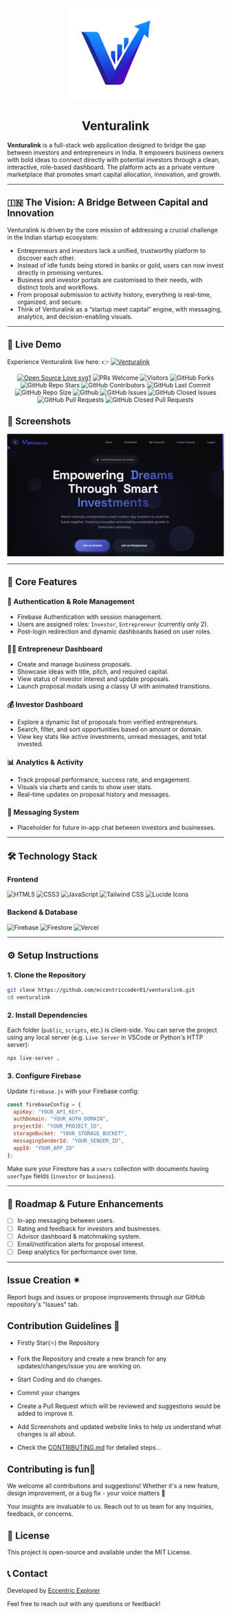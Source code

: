 <div align="center"><img src="V.png" style="width: 220px; height: 220px;" /></div>

# <div align="center">Venturalink</div>

**Venturalink** is a full-stack web application designed to bridge the gap between investors and entrepreneurs in India. It empowers business owners with bold ideas to connect directly with potential investors through a clean, interactive, role-based dashboard. The platform acts as a private venture marketplace that promotes smart capital allocation, innovation, and growth.

---

## 🇮🇳 The Vision: A Bridge Between Capital and Innovation

Venturalink is driven by the core mission of addressing a crucial challenge in the Indian startup ecosystem:

- Entrepreneurs and investors lack a unified, trustworthy platform to discover each other.
- Instead of idle funds being stored in banks or gold, users can now invest directly in promising ventures.
- Business and investor portals are customised to their needs, with distinct tools and workflows.
- From proposal submission to activity history, everything is real-time, organized, and secure.
- Think of Venturalink as a “startup meet capital” engine, with messaging, analytics, and decision-enabling visuals.

---
## 🚀 Live Demo

Experience Venturalink live here: 
👉 [![**Venturalink**](https://img.shields.io/badge/View-Live%20Demo-orange?style=for-the-badge)](https://venturalink.vercel.app/)

 <div align="center">
 <p>

[![Open Source Love svg1](https://badges.frapsoft.com/os/v1/open-source.svg?v=103)](https://github.com/ellerbrock/open-source-badges/)
![PRs Welcome](https://img.shields.io/badge/PRs-Welcome-brightgreen.svg?style=flat)
![Visitors](https://api.visitorbadge.io/api/Visitors?path=eccentriccoder01%2FVenturalink%20&countColor=%23263759&style=flat)
![GitHub Forks](https://img.shields.io/github/forks/eccentriccoder01/Venturalink)
![GitHub Repo Stars](https://img.shields.io/github/stars/eccentriccoder01/Venturalink)
![GitHub Contributors](https://img.shields.io/github/contributors/eccentriccoder01/Venturalink)
![GitHub Last Commit](https://img.shields.io/github/last-commit/eccentriccoder01/Venturalink)
![GitHub Repo Size](https://img.shields.io/github/repo-size/eccentriccoder01/Venturalink)
![Github](https://img.shields.io/github/license/eccentriccoder01/Venturalink)
![GitHub Issues](https://img.shields.io/github/issues/eccentriccoder01/Venturalink)
![GitHub Closed Issues](https://img.shields.io/github/issues-closed-raw/eccentriccoder01/Venturalink)
![GitHub Pull Requests](https://img.shields.io/github/issues-pr/eccentriccoder01/Venturalink)
![GitHub Closed Pull Requests](https://img.shields.io/github/issues-pr-closed/eccentriccoder01/Venturalink)
 </p>
 </div>

## 📸 Screenshots

<div align="center"><img src="App.png"/></div>

---

## 🌟 Core Features

### 🔐 Authentication & Role Management
- Firebase Authentication with session management.
- Users are assigned roles: `Investor`, `Entrepreneur` (currently only 2).
- Post-login redirection and dynamic dashboards based on user roles.

### 🧑‍💼 Entrepreneur Dashboard
- Create and manage business proposals.
- Showcase ideas with title, pitch, and required capital.
- View status of investor interest and update proposals.
- Launch proposal modals using a classy UI with animated transitions.

### 💰 Investor Dashboard
- Explore a dynamic list of proposals from verified entrepreneurs.
- Search, filter, and sort opportunities based on amount or domain.
- View key stats like active investments, unread messages, and total invested.

### 📊 Analytics & Activity
- Track proposal performance, success rate, and engagement.
- Visuals via charts and cards to show user stats.
- Real-time updates on proposal history and messages.

### 💬 Messaging System
- Placeholder for future in-app chat between investors and businesses.

---

## 🛠️ Technology Stack

### Frontend

![HTML5](https://img.shields.io/badge/HTML5-E34F26?style=for-the-badge&logo=html5&logoColor=white)
![CSS3](https://img.shields.io/badge/CSS3-1572B6?style=for-the-badge&logo=css3&logoColor=white)
![JavaScript](https://img.shields.io/badge/JavaScript-FFD600?style=for-the-badge&logo=javascript&logoColor=black)
![Tailwind CSS](https://img.shields.io/badge/Tailwind_CSS-38B2AC?style=for-the-badge&logo=tailwind-css&logoColor=white)
![Lucide Icons](https://img.shields.io/badge/Lucide-Icons-yellow?style=for-the-badge)

### Backend & Database

![Firebase](https://img.shields.io/badge/Firebase-FFCA28?style=for-the-badge&logo=firebase&logoColor=black)
![Firestore](https://img.shields.io/badge/Firestore-FFA000?style=for-the-badge&logo=firebase&logoColor=white)
![Vercel](https://img.shields.io/badge/Vercel-000?style=for-the-badge&logo=vercel)

---

## ⚙️ Setup Instructions

### 1. Clone the Repository

```bash
git clone https://github.com/eccentriccoder01/venturalink.git
cd venturalink
````

### 2. Install Dependencies

Each folder (`public`, `scripts`, etc.) is client-side. You can serve the project using any local server (e.g. `Live Server` in VSCode or Python's HTTP server):

```bash
npx live-server .
```

### 3. Configure Firebase

Update `firebase.js` with your Firebase config:

```js
const firebaseConfig = {
  apiKey: "YOUR_API_KEY",
  authDomain: "YOUR_AUTH_DOMAIN",
  projectId: "YOUR_PROJECT_ID",
  storageBucket: "YOUR_STORAGE_BUCKET",
  messagingSenderId: "YOUR_SENDER_ID",
  appId: "YOUR_APP_ID"
};
```

Make sure your Firestore has a `users` collection with documents having `userType` fields (`investor` or `business`).

-----

## 🚧 Roadmap & Future Enhancements

* [ ] In-app messaging between users.
* [ ] Rating and feedback for investors and businesses.
* [ ] Advisor dashboard & matchmaking system.
* [ ] Email/notification alerts for proposal interest.
* [ ] Deep analytics for performance over time.

---

## Issue Creation ✴

Report bugs and issues or propose improvements through our GitHub repository's "Issues" tab.

## Contribution Guidelines 📑

- Firstly Star(⭐) the Repository
- Fork the Repository and create a new branch for any updates/changes/issue you are working on.
- Start Coding and do changes.
- Commit your changes
- Create a Pull Request which will be reviewed and suggestions would be added to improve it.
- Add Screenshots and updated website links to help us understand what changes is all about.

- Check the [CONTRIBUTING.md](CONTRIBUTING.md) for detailed steps...

## Contributing is fun🧡

We welcome all contributions and suggestions!
Whether it's a new feature, design improvement, or a bug fix - your voice matters 💜

Your insights are invaluable to us. Reach out to us team for any inquiries, feedback, or concerns.

## 📄 License

This project is open-source and available under the MIT License.

## 📞 Contact

Developed by [Eccentric Explorer](https://eccentriccoder01.github.io/Me)

Feel free to reach out with any questions or feedback\!